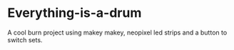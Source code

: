 # Everything-is-a-drum

A cool burn project using makey makey, neopixel led strips and a button to switch sets. 
